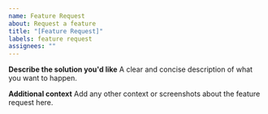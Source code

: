 ```yaml
---
name: Feature Request
about: Request a feature
title: "[Feature Request]"
labels: feature request
assignees: ""
---
```


**Describe the solution you'd like**
A clear and concise description of what you want to happen.

**Additional context**
Add any other context or screenshots about the feature request here.
